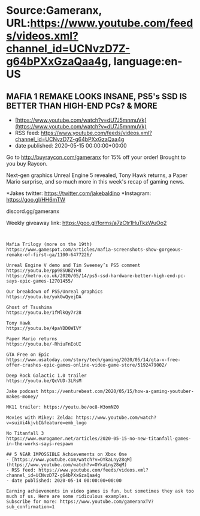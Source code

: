 # Source:Gameranx, URL:https://www.youtube.com/feeds/videos.xml?channel_id=UCNvzD7Z-g64bPXxGzaQaa4g, language:en-US

## MAFIA 1 REMAKE LOOKS INSANE, PS5's SSD IS BETTER THAN HIGH-END PCs? & MORE
 - [https://www.youtube.com/watch?v=dU7J5mnmuVk](https://www.youtube.com/watch?v=dU7J5mnmuVk)
 - RSS feed: https://www.youtube.com/feeds/videos.xml?channel_id=UCNvzD7Z-g64bPXxGzaQaa4g
 - date published: 2020-05-15 00:00:00+00:00

Go to http://buyraycon.com/gameranx for 15% off your order! Brought to you buy Raycon.

Next-gen graphics Unreal Engine 5 revealed, Tony Hawk returns, a Paper Mario surprise, and so much more in this week's recap of gaming news.


*Jakes twitter: https://twitter.com/jakebaldino 
*Instagram: https://goo.gl/HH6mTW 

 discord.gg/gameranx 

 Weekly giveaway link: https://goo.gl/forms/a7zCtr1HuTkzWuOo2 



 ~~~~STORIES~~~~


Mafia Trilogy (more on the 19th)
https://www.gamespot.com/articles/mafia-screenshots-show-gorgeous-remake-of-first-ga/1100-6477226/

Unreal Engine V demo and Tim Sweeney’s PS5 comment
https://youtu.be/pp98SUBZYH8
https://metro.co.uk/2020/05/14/ps5-ssd-hardware-better-high-end-pc-says-epic-games-12701455/

Our breakdown of PS5/Unreal graphics
https://youtu.be/yukGwQyejDA

Ghost of Tsushima 
https://youtu.be/1fMlkQy7r28

Tony Hawk
https://youtu.be/4paYDD0WIVY

Paper Mario returns 
https://youtu.be/-RhiuFnEoUI

GTA Free on Epic
https://www.usatoday.com/story/tech/gaming/2020/05/14/gta-v-free-offer-crashes-epic-games-online-video-game-store/5192479002/

Deep Rock Galactic 1.0 trailer
https://youtu.be/QcVUD-3LRsM

Jake podcast https://venturebeat.com/2020/05/15/how-a-gaming-youtuber-makes-money/

MK11 trailer: https://youtu.be/oc8-W3omNZ0

Movies with Mikey: Zelda: https://www.youtube.com/watch?v=suiVi4kjvbI&feature=emb_logo

No Titanfall 3
https://www.eurogamer.net/articles/2020-05-15-no-new-titanfall-games-in-the-works-says-respawn

## 5 NEAR IMPOSSIBLE Achievements on Xbox One
 - [https://www.youtube.com/watch?v=OYkaLny28qM](https://www.youtube.com/watch?v=OYkaLny28qM)
 - RSS feed: https://www.youtube.com/feeds/videos.xml?channel_id=UCNvzD7Z-g64bPXxGzaQaa4g
 - date published: 2020-05-14 00:00:00+00:00

Earning achievements in video games is fun, but sometimes they ask too much of us. Here are some ridiculous examples.
Subscribe for more: https://www.youtube.com/gameranxTV?sub_confirmation=1

